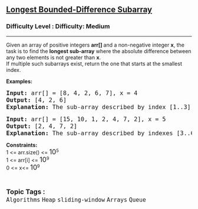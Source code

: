 <h2><a href="https://www.geeksforgeeks.org/problems/longest-bounded-difference-subarray/1">Longest Bounded-Difference Subarray</a></h2><h3>Difficulty Level : Difficulty: Medium</h3><hr><div class="problems_problem_content__Xm_eO" bis_skin_checked="1"><p>Given an array of positive integers <strong>arr[] </strong>and a non-negative integer <strong>x</strong>, the task is to find the <strong>longest sub-array</strong> where the absolute difference between any two elements is not greater than <strong>x</strong>. <br>If multiple such subarrays exist, return the one that starts at the smallest index.</p>
<p><strong>Examples:&nbsp;</strong></p>
<pre><span style="font-size: 12pt;"><strong>Input: </strong>arr[] =<strong> </strong>[8, 4, 2, 6, 7], x = 4 </span><br><span style="font-size: 12pt;"><strong>Output: </strong>[4, 2, 6] </span><br><span style="font-size: 12pt;"><strong>Explanation: </strong>The sub-array described by index [1..3], i.e. [4, 2, 6] contains no such difference of two elements which is greater than 4.</span></pre>
<pre><span style="font-size: 12pt;"><strong>Input:</strong> arr[] =<strong> </strong>[15, 10, 1, 2, 4, 7, 2], x = 5 </span><br><span style="font-size: 12pt;"><strong>Output: </strong>[2, 4, 7, 2] </span><br><span style="font-size: 12pt;"><strong>Explanation: </strong>The sub-array described by indexes [3..6], i.e. [2, 4, 7, 2] contains no such difference of two elements which is greater than 5. </span></pre>
<p><strong>Constraints:<br></strong>1 &lt;= arr.size() &lt;= <span style="font-size: 18px;">10</span><sup>5<br></sup>1 &lt;= arr[i] &lt;=&nbsp;<span style="font-size: 18px;">10</span><sup>9<br></sup>0 &lt;= x&lt;=&nbsp;<span style="font-size: 18px;">10</span><sup>9</sup></p></div><br><p><span style=font-size:18px><strong>Topic Tags : </strong><br><code>Algorithms</code>&nbsp;<code>Heap</code>&nbsp;<code>sliding-window</code>&nbsp;<code>Arrays</code>&nbsp;<code>Queue</code>&nbsp;
